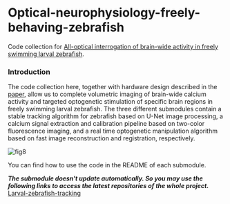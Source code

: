 # Optical-neurophysiology-freely-behaving-zebrafish
Code collection for [All-optical interrogation of brain-wide activity in freely swimming larval zebrafish](https://www.biorxiv.org/content/10.1101/2023.05.24.542114v1).

### Introduction

The code collection here, together with hardware design described in the [paper](https://www.biorxiv.org/content/10.1101/2023.05.24.542114v1), allow us to complete volumetric imaging of brain-wide calcium activity and targeted optogenetic stimulation of specific brain regions in freely swimming larval zebrafish. The three different submodules contain a stable tracking algorithm for zebrafish based on U-Net image processing, a calcium signal extraction and calibration pipeline based on two-color fluorescence imaging, and a real time optogenetic manipulation algorithm based on fast image reconstruction and registration, respectively. 

![fig8](https://github.com/Wenlab/All-optical-interrogation-of-freely-swimming-larval-zebrafish/assets/15085006/f88bcbc4-a4b4-476c-b9a6-a1ccf5f8a3ed)

You can find how to use the code in the README of each submodule.

*__The submodule doesn't update automatically. So you may use the following links to access the latest repositories of the whole project.__*\
[Larval-zebrafish-tracking](https://github.com/Wenlab/Larval-zebrafish-tracking/tree/master)

